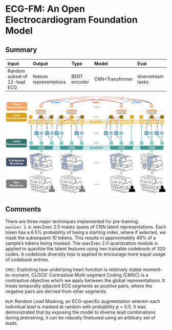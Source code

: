 # ECG-FM: An Open Electrocardiogram Foundation Model

## Summary

|   Input   |   Output   |    Type    |   Model   |    Eval    |
| :-------- | :--------- | :--------- | :--------- | :--------- |
| Random subset of 12-lead ECG | feature representations | BERT encoder | CNN+Transformer  | downstream tasks |

<p align="center">
  <img src="/ECG/assets/FM.png" width="700" />
</p>

## Comments
There are three major techniques implemented for pre-training: <br>
`wav2vec 2.0`: wav2vec 2.0 masks spans of CNN latent representations. Each token has a 6.5% probability of being a starting index, where if selected, we mask the subsequent 10 tokens. This results in approximately 49% of a sample’s tokens being masked. The wav2vec 2.0 quantization module is applied to quantize the latent features using two trainable codebools of 320 codes. A codebook diversity loss is applied to encourage more equal usage of codebook entries.
 
`CMSC`: Exploiting how underlying heart function is relatively stable moment-to-moment, CLOCS’ Contrastive Multi-segment Coding (CMSC) is a contrastive objective which we apply between the global representations.
It treats temporally adjacent ECG segments as positive pairs, where the negative pairs are derived from other segments.

`RLM`: Random Lead Masking, an ECG-specific augmentation wherein each individual lead is masked at random with probability p = 0.5. It was demonstrated that by exposing the model to diverse lead combinations during pretraining, it can be robustly finetuned using an arbitrary set of leads.
